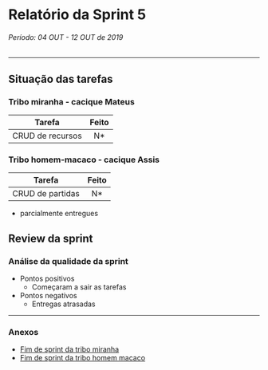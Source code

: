 # Relatório da Sprint 5

###### Período: 04 OUT - 12 OUT de 2019

------

## Situação das tarefas

### Tribo miranha - cacique Mateus

| **Tarefa** | **Feito** |
| ----- | :---: |
| CRUD de recursos | N* |

### Tribo homem-macaco - cacique Assis
| **Tarefa** | **Feito** |
| ----- | :---: |
| CRUD de partidas | N* |

* parcialmente entregues

## Review da sprint

### Análise da qualidade da sprint
- Pontos positivos
  - Começaram a sair as tarefas
- Pontos negativos
  - Entregas atrasadas

---
### Anexos
- [Fim de sprint da tribo miranha](../tribo_miranha/final_sprint_5.md)
- [Fim de sprint da tribo homem macaco](../tribo_homem_macaco/final_sprint_5.md)

